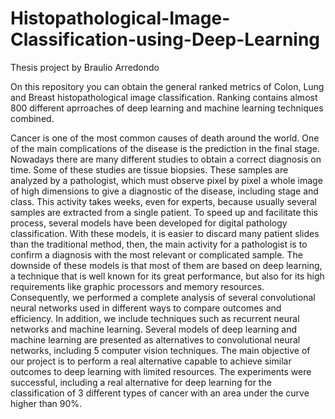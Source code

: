 # Histopathological-Image-Classification-using-Deep-Learning
Thesis project by Braulio Arredondo 



On this repository you can obtain the general ranked metrics of Colon, Lung and Breast histopathological image classification. Ranking contains almost 800 different aprroaches of deep learning and machine learning techniques combined. 




Cancer is one of the most common causes of death around the world. One of the main complications of the disease is the prediction in the final stage. Nowadays there are many different studies to obtain a correct diagnosis on time. Some of these studies are tissue biopsies. These samples are analyzed by a pathologist, which must observe pixel by pixel a whole image of high dimensions to give a diagnostic of the disease, including stage and class. This activity takes weeks, even for experts, because usually several samples are extracted from a single patient. To speed up and facilitate this process, several models have been developed for digital pathology classification. With these models, it is easier to discard many patient slides than the traditional method, then, the main activity for a pathologist is to confirm a diagnosis with the most relevant or complicated sample. The downside of these models is that most of them are based on deep learning, a technique that is well known for its great performance, but also for its high requirements like graphic processors and memory resources. Consequently, we performed a complete analysis of several convolutional neural networks used in different ways to compare outcomes and efficiency. In addition, we include techniques such as recurrent neural networks and machine learning. Several models of deep learning and machine learning are presented as alternatives to convolutional neural networks, including 5 computer vision techniques. The main objective of our project is to perform a real alternative capable to achieve similar outcomes to deep learning with limited resources. The experiments were successful, including a real alternative for deep learning for the classification of 3 different types of cancer with an area under the curve higher than 90%.
